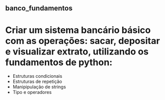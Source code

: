 ## banco_fundamentos

# Criar um sistema bancário básico com as operações: sacar, depositar e visualizar extrato, utilizando os fundamentos de python:
- Estruturas condicionais
- Estruturas de repetição
- Manipipulação de strings
- Tipo e operadores
